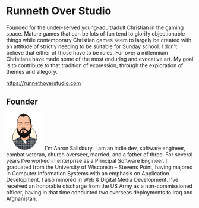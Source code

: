 # Runneth Over Studio

Founded for the under-served young-adult/adult Christian in the gaming space. Mature games that can be lots of fun tend to glorify objectionable things while contemporary Christian games seem to largely be created with an attitude of strictly needing to be suitable for Sunday school. I don't believe that either of those have to be rules. For over a millennium Christians have made some of the most enduring and evocative art. My goal is to contribute to that tradition of expression, through the exploration of themes and allegory. 

<https://runnethoverstudio.com>

Founder
-------
<p align="left">
  <img src="https://raw.githubusercontent.com/Runneth-Over-Studio/.github/master/content/profile-salisbury_aaron.png" width="100" alt="Aaron Salisbury Profile">
  I'm Aaron Salisbury. I am an indie dev, software engineer, combat veteran, church overseer, married, and a father of three. For several years I've worked in enterprise as a Principal Software Engineer. I graduated from the University of Wisconsin – Stevens Point, having majored in Computer Information Systems with an emphasis on Application Development. I also minored in Web & Digital Media Development. I've received an honorable discharge from the US Army as a non-commissioned officer, having in that time conducted two overseas deployments to Iraq and Afghanistan.
</p>

<!--
**Here are some ideas to get you started:**

🙋‍♀️ A short introduction - what is your organization all about?
🌈 Contribution guidelines - how can the community get involved?
👩‍💻 Useful resources - where can the community find your docs? Is there anything else the community should know?
🍿 Fun facts - what does your team eat for breakfast?
🧙 Remember, you can do mighty things with the power of [Markdown](https://docs.github.com/github/writing-on-github/getting-started-with-writing-and-formatting-on-github/basic-writing-and-formatting-syntax)
-->

